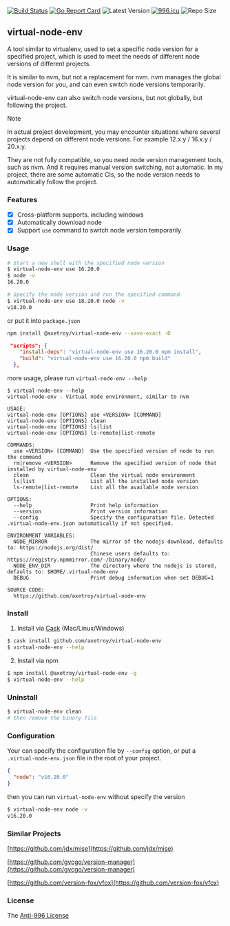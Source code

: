 [![Build Status](https://github.com/axetroy/virtual-node-env/workflows/ci/badge.svg)](https://github.com/axetroy/virtual-node-env/actions)
[![Go Report Card](https://goreportcard.com/badge/github.com/axetroy/virtual-node-env)](https://goreportcard.com/report/github.com/axetroy/virtual-node-env)
![Latest Version](https://img.shields.io/github/v/release/axetroy/virtual-node-env.svg)
[![996.icu](https://img.shields.io/badge/link-996.icu-red.svg)](https://996.icu)
![Repo Size](https://img.shields.io/github/repo-size/axetroy/virtual-node-env.svg)

## virtual-node-env

A tool similar to virtualenv, used to set a specific node version for a specified project, which is used to meet the needs of different node versions of different projects.

It is similar to nvm, but not a replacement for nvm. nvm manages the global node version for you, and can even switch node versions temporarily.

virtual-node-env can also switch node versions, but not globally, but following the project.

> [!NOTE]
>
> In actual project development, you may encounter situations where several
> projects depend on different node versions. For example 12.x.y / 16.x.y / 20.x.y.
>
> They are not fully compatible, so you need node version management tools, such as nvm.
> And it requires manual version switching, not automatic.
> In my project, there are some automatic CIs, so the node version needs to
> automatically follow the project.

### Features

- [x] Cross-platform supports. including windows
- [x] Automatically download node
- [x] Support `use` command to switch node version temporarily

### Usage

```bash
# Start a new shell with the specified node version
$ virtual-node-env use 16.20.0
$ node -v
16.20.0

# Specify the node version and run the specified command
$ virtual-node-env use 18.20.0 node -v
v18.20.0
```

or put it into `package.json`

```bash
npm install @axetroy/virtual-node-env --save-exact -D
```

```json
 "scripts": {
    "install-deps": "virtual-node-env use 16.20.0 npm install",
    "build": "virtual-node-env use 16.20.0 npm build"
  },
```

more usage, please run `virtual-node-env --help`

```
$ virtual-node-env --help
virtual-node-env - Virtual node environment, similar to nvm

USAGE:
virtual-node-env [OPTIONS] use <VERSION> [COMMAND]
virtual-node-env [OPTIONS] clean
virtual-node-env [OPTIONS] ls|list
virtual-node-env [OPTIONS] ls-remote|list-remote

COMMANDS:
  use <VERSION> [COMMAND]  Use the specified version of node to run the command
  rm|remove <VERSION>      Remove the specified version of node that installed by virtual-node-env
  clean                    Clean the virtual node environment
  ls|list                  List all the installed node version
  ls-remote|list-remote    List all the available node version

OPTIONS:
  --help                   Print help information
  --version                Print version information
  --config                 Specify the configuration file. Detected .virtual-node-env.json automatically if not specified.

ENVIRONMENT VARIABLES:
  NODE_MIRROR              The mirror of the nodejs download, defaults to: https://nodejs.org/dist/
                           Chinese users defaults to: https://registry.npmmirror.com/-/binary/node/
  NODE_ENV_DIR             The directory where the nodejs is stored, defaults to: $HOME/.virtual-node-env
  DEBUG                    Print debug information when set DEBUG=1

SOURCE CODE:
  https://github.com/axetroy/virtual-node-env

```

### Install

1. Install via [Cask](https://github.com/cask-pkg/cask.rs) (Mac/Linux/Windows)

```bash
$ cask install github.com/axetroy/virtual-node-env
$ virtual-node-env --help
```

2. Install via npm

```sh
$ npm install @axetroy/virtual-node-env -g
$ virtual-node-env --help
```

### Uninstall

```bash
$ virtual-node-env clean
# then remove the binary file
```

### Configuration

Your can specify the configuration file by `--config` option, or put a `.virtual-node-env.json` file in the root of your project.

```json
{
  "node": "v16.20.0"
}
```

then you can run `virtual-node-env` without specify the version

```bash
$ virtual-node-env node -v
v16.20.0
```

### Similar Projects

[https://github.com/jdx/mise](https://github.com/jdx/mise)

[https://github.com/gvcgo/version-manager](https://github.com/gvcgo/version-manager)

[https://github.com/version-fox/vfox](https://github.com/version-fox/vfox)

### License

The [Anti-996 License](LICENSE)
